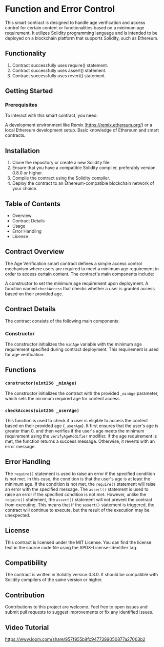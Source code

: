 # Function and Error Control

This smart contract is designed to handle age verification and access control for certain content or functionalities based on a minimum age requirement. It utilizes Solidity programming language and is intended to be deployed on a blockchain platform that supports Solidity, such as Ethereum.

## Functionality
1. Contract successfully uses require() statement.
2. Contract successfully uses assert() statement.
3. Contract successfully uses revert() statement.

## Getting Started
### Prerequisites
To interact with this smart contract, you need:

A development environment like Remix (https://remix.ethereum.org/) or a local Ethereum development setup.
Basic knowledge of Ethereum and smart contracts.

## Installation

1. Clone the repository or create a new Solidity file.
2. Ensure that you have a compatible Solidity compiler, preferably version 0.8.0 or higher.
3. Compile the contract using the Solidity compiler.
4. Deploy the contract to an Ethereum-compatible blockchain network of your choice.

## Table of Contents
- Overview
- Contract Details
- Usage
- Error Handling
- License

## Contract Overview

The Age Verification smart contract defines a simple access control mechanism where users are required to meet a minimum age requirement in order to access certain content. The contract's main components include:

A constructor to set the minimum age requirement upon deployment.
A function named `checkAccess` that checks whether a user is granted access based on their provided age.

## Contract Details
The contract consists of the following main components:

### Constructor
The constructor initializes the `minAge` variable with the minimum age requirement specified during contract deployment. This requirement is used for age verification.

## Functions
### `constructor(uint256 _minAge)`
The constructor initializes the contract with the provided `_minAge` parameter, which sets the minimum required age for content access.

### `checkAccess(uint256 _userAge)`
This function is used to check if a user is eligible to access the content based on their provided age (`_userAge`). It first ensures that the user's age is greater than 0, and then verifies if the user's age meets the minimum requirement using the `verifyAgeModifier` modifier. If the age requirement is met, the function returns a success message. Otherwise, it reverts with an error message.

## Error Handling
The `require()` statement is used to raise an error if the specified condition is not met. In this case, the condition is that the user's age is at least the minimum age. If the condition is not met, the `require()` statement will raise an error with the specified message.
The `assert()` statement is used to raise an error if the specified condition is not met. However, unlike the `require()` statement, the `assert()` statement will not prevent the contract from executing. This means that if the `assert()` statement is triggered, the contract will continue to execute, but the result of the execution may be unexpected.

## License

This contract is licensed under the MIT License. You can find the license text in the source code file using the SPDX-License-Identifier tag.

## Compatibility

The contract is written in Solidity version 0.8.0. It should be compatible with Solidity compilers of the same version or higher.

## Contribution

Contributions to this project are welcome. Feel free to open issues and submit pull requests to suggest improvements or fix any identified issues.

## Video Tutorial

https://www.loom.com/share/957f955b9fc9477399050877a27003b2

